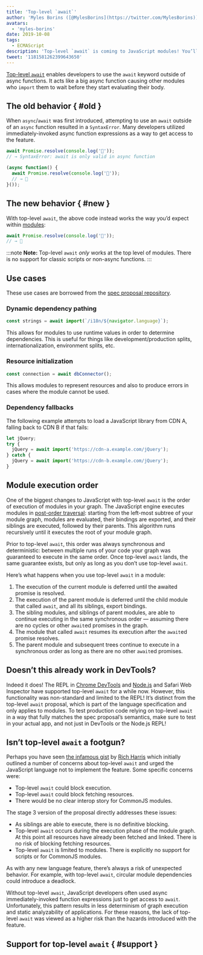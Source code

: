 ```yaml
---
title: 'Top-level `await`'
author: 'Myles Borins ([@MylesBorins](https://twitter.com/MylesBorins))'
avatars:
  - 'myles-borins'
date: 2019-10-08
tags:
  - ECMAScript
description: 'Top-level `await` is coming to JavaScript modules! You’ll soon be able to use `await` without needing to be in an async function.'
tweet: '1181581262399643650'
---
```

[Top-level `await`](https://github.com/tc39/proposal-top-level-await) enables developers to use the `await` keyword outside of async functions. It acts like a big async function causing other modules who `import` them to wait before they start evaluating their body.

## The old behavior { #old }

When `async`/`await` was first introduced, attempting to use an `await` outside of an `async` function resulted in a `SyntaxError`. Many developers utilized immediately-invoked async function expressions as a way to get access to the feature.

```js
await Promise.resolve(console.log('🎉'));
// → SyntaxError: await is only valid in async function

(async function() {
  await Promise.resolve(console.log('🎉'));
  // → 🎉
}());
```

## The new behavior { #new }

With top-level `await`, the above code instead works the way you’d expect within [modules](/features/modules):

```js
await Promise.resolve(console.log('🎉'));
// → 🎉
```

:::note
**Note:** Top-level `await` _only_ works at the top level of modules. There is no support for classic scripts or non-async functions.
:::

## Use cases

These use cases are borrowed from the [spec proposal repository](https://github.com/tc39/proposal-top-level-await#use-cases).

### Dynamic dependency pathing

```js
const strings = await import(`/i18n/${navigator.language}`);
```

This allows for modules to use runtime values in order to determine dependencies. This is useful for things like development/production splits, internationalization, environment splits, etc.

### Resource initialization

```js
const connection = await dbConnector();
```

This allows modules to represent resources and also to produce errors in cases where the module cannot be used.

### Dependency fallbacks

The following example attempts to load a JavaScript library from CDN A, falling back to CDN B if that fails:

```js
let jQuery;
try {
  jQuery = await import('https://cdn-a.example.com/jQuery');
} catch {
  jQuery = await import('https://cdn-b.example.com/jQuery');
}
```

## Module execution order

One of the biggest changes to JavaScript with top-level `await` is the order of execution of modules in your graph. The JavaScript engine executes modules in [post-order traversal](https://en.wikibooks.org/wiki/A-level_Computing/AQA/Paper_1/Fundamentals_of_algorithms/Tree_traversal#Post-order): starting from the left-most subtree of your module graph, modules are evaluated, their bindings are exported, and their siblings are executed, followed by their parents. This algorithm runs recursively until it executes the root of your module graph.

Prior to top-level `await`, this order was always synchronous and deterministic: between multiple runs of your code your graph was guaranteed to execute in the same order. Once top-level `await` lands, the same guarantee exists, but only as long as you don’t use top-level `await`.

Here’s what happens when you use top-level `await` in a module:

1. The execution of the current module is deferred until the awaited promise is resolved.
1. The execution of the parent module is deferred until the child module that called `await`, and all its siblings, export bindings.
1. The sibling modules, and siblings of parent modules, are able to continue executing in the same synchronous order — assuming there are no cycles or other `await`ed promises in the graph.
1. The module that called `await` resumes its execution after the `await`ed promise resolves.
1. The parent module and subsequent trees continue to execute in a synchronous order as long as there are no other `await`ed promises.

## Doesn’t this already work in DevTools?

Indeed it does! The REPL in [Chrome DevTools](https://developers.google.com/web/updates/2017/08/devtools-release-notes#await) and [Node.js](https://github.com/nodejs/node/issues/13209) and Safari Web Inspector have supported top-level `await` for a while now. However, this functionality was non-standard and limited to the REPL! It’s distinct from the top-level `await` proposal, which is part of the language specification and only applies to modules. To test production code relying on top-level `await` in a way that fully matches the spec proposal’s semantics, make sure to test in your actual app, and not just in DevTools or the Node.js REPL!

## Isn’t top-level `await` a footgun?

Perhaps you have seen [the infamous gist](https://gist.github.com/Rich-Harris/0b6f317657f5167663b493c722647221) by [Rich Harris](https://twitter.com/Rich_Harris) which initially outlined a number of concerns about top-level `await` and urged the JavaScript language not to implement the feature. Some specific concerns were:

- Top-level `await` could block execution.
- Top-level `await` could block fetching resources.
- There would be no clear interop story for CommonJS modules.

The stage 3 version of the proposal directly addresses these issues:

- As siblings are able to execute, there is no definitive blocking.
- Top-level `await` occurs during the execution phase of the module graph. At this point all resources have already been fetched and linked. There is no risk of blocking fetching resources.
- Top-level `await` is limited to modules. There is explicitly no support for scripts or for CommonJS modules.

As with any new language feature, there’s always a risk of unexpected behavior. For example, with top-level `await`, circular module dependencies could introduce a deadlock.

Without top-level `await`, JavaScript developers often used async immediately-invoked function expressions just to get access to `await`. Unfortunately, this pattern results in less determinism of graph execution and static analyzability of applications. For these reasons, the lack of top-level `await` was viewed as a higher risk than the hazards introduced with the feature.

## Support for top-level `await` { #support }

<feature-support chrome="no https://bugs.chromium.org/p/v8/issues/detail?id=9344"
                 firefox="no https://bugzilla.mozilla.org/show_bug.cgi?id=1519100"
                 safari="no https://bugs.webkit.org/show_bug.cgi?id=202484"
                 nodejs="no"
                 babel="no https://github.com/babel/proposals/issues/44"></feature-support>
